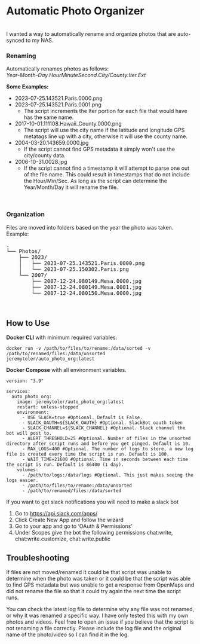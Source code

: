 # Automatic Photo Organizer
<br>
I wanted a way to automatically rename and organize photos that are auto-synced to my NAS. 

### Renaming
Automatically renames photos as follows:<br>
*Year-Month-Day.HourMinuteSecond.City/County.Iter.Ext*

**Some Examples:**<br>
- 2023-07-25.143521.Paris.0000.png<br>
- 2023-07-25.143521.Paris.0001.png<br>
  - The script increments the Iter portion for each file that would have has the same name.<br>
- 2017-10-01.111108.Hawaii_County.0000.png<br> 
  - The script will use the city name if the latitude and longitude GPS metatags line up with a city, otherwise it will use the county name.<br>
- 2004-03-20.143659.0000.jpg<br> 
  - If the script cannot find GPS metadata it simply won't use the city/county data.<br>
- 2006-10-31.0028.jpg<br>
  - If the script cannot find a timestamp it will attempt to parse one out of the file name. This could result in timestamps that do not include the Hour/Min/Sec. As long as the script can determine the Year/Month/Day it will rename the file.<br>
<br>

### Organization
Files are moved into folders based on the year the photo was taken.<br>
Example:
<pre>
.
└── Photos/
    ├── 2023/
    │   ├── 2023-07-25.143521.Paris.0000.png
    │   └── 2023-07-25.150302.Paris.png
    └── 2007/
        ├── 2007-12-24.080149.Mesa.0000.jpg 
        ├── 2007-12-24.080149.Mesa.0001.jpg
        └── 2007-12-24.080150.Mesa.0000.jpg
</pre>
<br>

## How to Use
**Docker CLI** with minimum required variables.

```
docker run -v /path/to/files/to/rename:/data/sorted -v /path/to/renamed/files:/data/unsorted jeremytoler/auto_photo_org:latest
```

**Docker Compose** with all environment variables.

```
version: "3.9"

services:
  auto_photo_org:
    image: jeremytoler/auto_photo_org:latest
    restart: unless-stopped
    environment:
      - USE_SLACK=true #Optional. Default is False.
      - SLACK_OAUTH=${SLACK_OAUTH} #Optional. SlackBot oauth token
      - SLACK_CHANNEL=${SLACK_CHANNEL} #Optional. Slack channel the bot will post to.
      - ALERT_THRESHOLD=25 #Optional. Number of files in the unsorted directory after script runs and before you get pinged. Default is 10.
      - MAX_LOGS=400 #Optional. The number of logs to store, a new log file is created every time the script is run. Default is 100.
      - WAIT_TIME=21600 #Optional. Time in seconds between each time the script is run. Default is 86400 (1 day).
    volumes:
      - /path/to/logs:/data/logs #Optional. This just makes seeing the logs easier. 
      - /path/to/files/to/rename:/data/unsorted
      - /path/to/renamed/files:/data/sorted
```

If you want to get slack notifications you will need to make a slack bot

  1. Go to https://api.slack.com/apps/
  2. Click Create New App and follow the wizard
  3. Go to your app and go to ‘OAuth & Permissions’
  4. Under Scopes give the bot the following permissions
      chat:write, chat:write.customize, chat:write.public

## Troubleshooting
If files are not moved/renamed it could be that script was unable to determine when the photo was taken or it could be that the script was able to find GPS metadata but was unable to get a response from OpenMaps and did not rename the file so that it could try again the next time the script runs. 

You can check the latest log file to determine why any file was not renamed, or why it was renamed a specific way.  I have only tested this with my own photos and videos.  Feel free to open an issue if you believe that the script is not renaming a file correctly. Please include the log file and the original name of the photo/video so I can find it in the log. 


